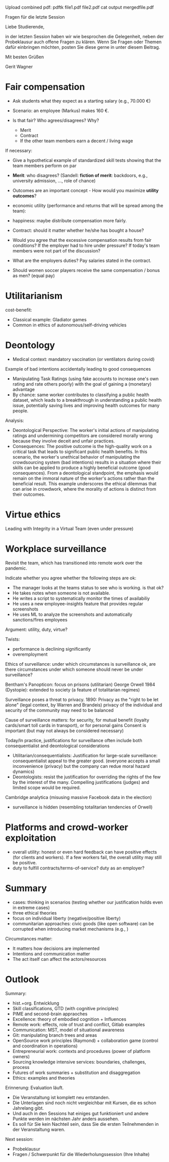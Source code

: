 Upload combined pdf:
pdftk file1.pdf file2.pdf cat output mergedfile.pdf

Fragen für die letzte Session

Liebe Studierende,

in der letzten Session haben wir wie besprochen die Gelegenheit, neben der Probeklausur auch offene Fragen zu klären. Wenn Sie Fragen oder Themen dafür einbringen möchten, posten Sie diese gerne in unter diesem Beitrag.

Mit besten Grüßen

Gerit Wagner

# Fair compensation

- Ask students what they expect as a starting salary (e.g., 70.000 €)
- Scenario: an employee (Markus) makes 160 €.
- Is that fair? Who agrees/disagrees? Why?

    - Merit
    - Contract
    - If the other team members earn a decent / living wage

If necessary:

- Give a hypothetical example of standardized skill tests showing that the team members perform on par

- **Merit**: who disagrees? (Sandell: **fiction of merit**: backdoors, e.g., university admission, ..., role of chance)

- Outcomes are an important concept - How would you maximize **utility outcomes**?
- economic utility (performance and returns that will be spread among the team): 
- happiness: maybe distribute compensation more fairly.

- Contract: should it matter whether he/she has bought a house?

- Would you agree that the excessive compensation results from fair conditions? If the employer had to hire under pressure? If today's team members were not part of the discussion?

- What are the employers duties? Pay salaries stated in the contract.

- Should women soccer players receive the same compensation / bonus as men? (equal pay)

<!-- 
2. Compensation (distributive justice, also involving diversity)
    - utilitarianim: superior performance may justify it (merit)
    - contract (employees relying on the contract)
    - (un)fair discourse (if some voices were not heard - especially employees who joined later)
    - virtue of a boss: treat/pay everyong at the same standards
    - communitarianism: diversity/gender (market mechanisms vs what society (should) value)
-->

# Utilitarianism

cost-benefit:

- Classical example: Gladiator games
- Common in ethics of autonomous/self-driving vehicles

<div class="page-break"></div>

# Deontology

- Medical context: mandatory vaccination (or ventilators during covid)

Example of bad intentions accidentally leading to good consequences

- Manipulating Task Ratings (using fake accounts to increase one's own rating and rate others poorly) with the goal of gaining a (monetary) advantage
- By chance: same worker contributes to classifying a public health dataset, which leads to a breakthrough in understanding a public health issue, potentially saving lives and improving health outcomes for many people.

Analysis:

- Deontological Perspective: The worker's initial actions of manipulating ratings and undermining competitors are considered morally wrong because they involve deceit and unfair practices.
- Consequences: The positive outcome is the high-quality work on a critical task that leads to significant public health benefits. In this scenario, the worker's unethical behavior of manipulating the crowdsourcing system (bad intentions) results in a situation where their skills can be applied to produce a highly beneficial outcome (good consequences). From a deontological standpoint, the emphasis would remain on the immoral nature of the worker's actions rather than the beneficial result. This example underscores the ethical dilemmas that can arise in crowdwork, where the morality of actions is distinct from their outcomes.


# Virtue ethics

Leading with Integrity in a Virtual Team (even under pressure)

<!-- 
Situation:
A project manager, Alex, is leading a diverse, remote team working on a high-stakes software development project. The deadline is tight, and the team faces numerous challenges, including technical difficulties and differing time zones.

Virtuous Behavior:

Honesty: Alex is transparent with the team about the project's challenges and the tight deadlines. He communicates openly about the issues and avoids sugarcoating the situation, fostering a culture of trust.
Integrity: Despite the pressure to deliver on time, Alex refuses to cut corners or compromise on quality. He insists on adhering to best practices and ethical standards, even if it means working longer hours or negotiating for deadline extensions.
Compassion: Alex recognizes the stress and workload his team is under. He regularly checks in with team members, offering support and encouragement. He acknowledges their hard work and makes efforts to accommodate personal circumstances, such as flexible working hours to balance family commitments.
Justice: Alex ensures that credit is given where it's due, recognizing the contributions of each team member in meetings and reports. He also distributes tasks fairly, taking into account each team member's strengths and workloads.
Patience: Alex remains calm and patient, especially when dealing with setbacks or when team members need extra time to resolve issues. His patience helps maintain a positive and productive work environment.
Consequences:

Increased Team Morale: Alex's virtuous leadership boosts team morale and fosters a strong sense of loyalty and commitment among team members.
High-Quality Work: The team's adherence to ethical standards and best practices results in a high-quality product, even if it takes a bit longer to complete.
Trust and Respect: The team develops a deep trust and respect for Alex, enhancing long-term collaboration and success in future projects.
Virtue Ethics Perspective:
Focus on Character: Alex's behavior is guided by virtues such as honesty, integrity, compassion, justice, and patience, reflecting his character and ethical principles.
Moral Development: By leading with these virtues, Alex not only helps the team succeed in the project but also contributes to the moral development of his team members, encouraging them to embody similar virtues in their work.
-->

# Workplace surveillance

Revisit the team, which has transitioned into remote work over the pandemic.

Indicate whether you agree whether the following steps are ok:

- The manager looks at the teams status to see who is working. is that ok?
- He takes notes when someone is not available.
- He writes a script to systematically monitor the times of availabiliy
- He uses a new employee-insights feature that provides regular screenshots
- He uses ML to analyze the screenshots and automatically sanctions/fires employees

Argument: utility, duty, virtue?

Twists: 

- performance is declining significantly
- overemployment

<!-- https://iep.utm.edu/surv-eth/ -->

Ethics of surveillance: under which circumstances is surveillance ok, are there circumstances under which someone should never be under surveillance?

Bentham's Panopticon: focus on prisons (utilitarian)
George Orwell 1984 (Dystopie): extended to society (a feature of totalitarian regimes)

Surveillance poses a threat to privacy.
1890: Privacy as the "right to be let alone" (legal context, by Warren and Brandeis)
privacy of the individual and security of the community may need to be balanced

Cause of surveillance matters: for security, for mutual benefit (loyalty cards/smart toll cards in transport), or for personal gains 
Consent is important (but may not always be considered necessary)

Today/In practice, justifications for surveillance often include both consequentialist and deontological considerations

- Utilitarian/consequentialists: Justification for large-scale surveillance: consequentialist appeal to the greater good. (everyone accepts a small inconvenience (privacy) but the company can redue moral hazard dynamics)
- Deontologists: resist the justification for overriding the rights of the few by the interest of the many. Compelling justifications (judges) and limited scope would be required.

Cambridge analytica (misusing massive Facebook data in the election)
- surveillance is hidden (resembling totalitarian tendencies of Orwell)

# Platforms and crowd-worker exploitation

- overall utility: honest or even hard feedback can have positive effects (for clients and workers). If a few workers fail, the overall utility may still be positive.
- duty to fulfill contracts/terms-of-service? duty as an employer?

<div class="page-break"></div>

# Summary

- cases: thinking in scenarios (testing whether our justification holds even in extreme cases)
- three ethical theories
- focus on individual liberty (negative/positive liberty)
- communitarian approaches: civic goods (like open software) can be corrupted when introducing market mechanisms (e.g., )

Circumstances matter:

- It matters how decisions are implemented
- Intentions and communication matter
- The act itself can affect the actors/resources

# Outlook

Summary:

- hist.+org. Entwicklung
- Skill classifications, GTD (with cognitive principles)
- PIME and second-brain appraoches
- Excellence: theory of embodied cognition + Influences
- Remote work: effects, role of trust and conflict, Gitlab examples
- Communication: MST, model of situational awareness
- Git: manipulating branch trees and areas
- OpenSource work principles (Raymond) + collaboration game (control and coordination in operations)
- Entrepreneurial work: contexts and procedures (power of platform owners)
- Sourcing knowledge intensive services: boundaries, challenges, process
- Futures of work summaries + substitution and disaggregation
- Ethics: examples and theories

Erinnerung: Evaluation läuft.

- Die Veranstaltung ist komplett neu entstanden.
- Die Unterlagen sind noch nicht vergleichbar mit Kursen, die es schon Jahrelang gibt.
- Und auch in den Sessions hat einiges gut funktioniert und andere Punkte werden im nächsten Jahr anders aussehen.
- Es soll für Sie kein Nachteil sein, dass Sie die ersten Teilnehmenden in der Veranstaltung waren.

Next session:

- Probeklausur
- Fragen / Schwerpunkt für die Wiederholungssession (Ihre Inhalte)

<!-- 
knowledge workers (like famous athletes) excell in performance and are often paid vast amounts of money
-> is that fair?
-> who agrees?
-> those who don't agree: why?
-> what the market values is chance (not necessarily the merit of the athlete): e.g., football vs. ping-pong
-> the skill is only possible due to societies' investments in training/education -> call for pay-back
-> what's the role of equal opportunities (at the beginning)?
-> what's the role of values like inclusion and diversity? e.g., should female soccer players be paid equally?

Surveillance (privacy / people analytics software / overemployment) - 

- Algorithmic management : under what conditions would it be ethical (imagine Uber 2.0)
- People analytics / workforce intelligence
- Futures of digital work: ethics (algorithmic management, people analytics, )

- contract: employees don't honor their contract (work less) vs. societal contract (work: trust, don't be spied upon)
-->

